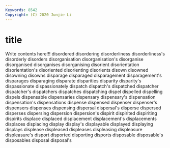 ```yaml
---
Keywords: 8542
Copyright: (C) 2020 Junjie Li
---
```


# title

Write contents here!!!
disordered 
disordering 
disorderliness 
disorderliness's 
disorderly 
disorders 
disorganisation 
disorganisation's
disorganise 
disorganised 
disorganises 
disorganising 
disorient 
disorientation 
disorientation's 
disoriented 
disorienting 
disorients
disown 
disowned 
disowning 
disowns 
disparage 
disparaged 
disparagement 
disparagement's 
disparages 
disparaging
disparate 
disparities 
disparity 
disparity's 
dispassionate 
dispassionately 
dispatch 
dispatch's 
dispatched 
dispatcher
dispatcher's 
dispatchers 
dispatches 
dispatching 
dispel 
dispelled 
dispelling 
dispels 
dispensable 
dispensaries
dispensary 
dispensary's 
dispensation 
dispensation's 
dispensations 
dispense 
dispensed 
dispenser 
dispenser's 
dispensers
dispenses 
dispensing 
dispersal 
dispersal's 
disperse 
dispersed 
disperses 
dispersing 
dispersion 
dispersion's
dispirit 
dispirited 
dispiriting 
dispirits 
displace 
displaced 
displacement 
displacement's 
displacements 
displaces
displacing 
display 
display's 
displayable 
displayed 
displaying 
displays 
displease 
displeased 
displeases
displeasing 
displeasure 
displeasure's 
disport 
disported 
disporting 
disports 
disposable 
disposable's 
disposables
disposal 
disposal's 
